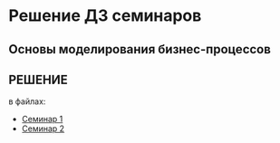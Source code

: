 ﻿# Решение ДЗ семинаров
## Основы моделирования бизнес-процессов


## РЕШЕНИЕ

в файлах:

- [Семинар 1](./seminar1.md)
- [Семинар 2](./seminar2.md)
